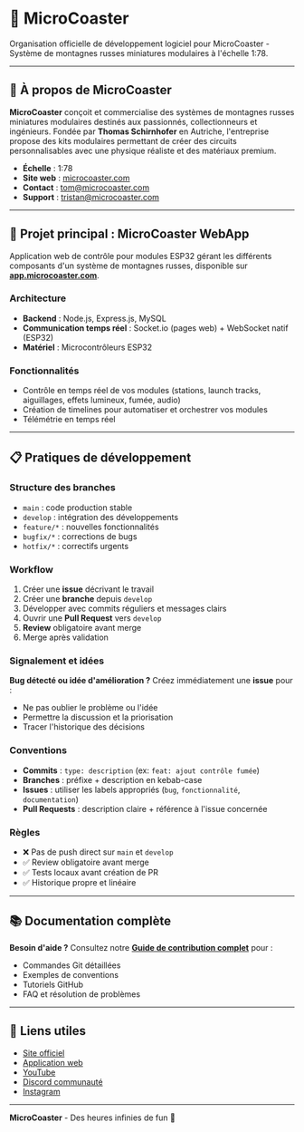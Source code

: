 # 🎢 MicroCoaster

Organisation officielle de développement logiciel pour MicroCoaster - Système de montagnes russes miniatures modulaires à l'échelle 1:78.

---

## 🏢 À propos de MicroCoaster

**MicroCoaster** conçoit et commercialise des systèmes de montagnes russes miniatures modulaires destinés aux passionnés, collectionneurs et ingénieurs. Fondée par **Thomas Schirnhofer** en Autriche, l'entreprise propose des kits modulaires permettant de créer des circuits personnalisables avec une physique réaliste et des matériaux premium.

- **Échelle** : 1:78
- **Site web** : [microcoaster.com](https://microcoaster.com)
- **Contact** : tom@microcoaster.com
- **Support** : tristan@microcoaster.com

---

## 🚀 Projet principal : MicroCoaster WebApp

Application web de contrôle pour modules ESP32 gérant les différents composants d'un système de montagnes russes, disponible sur **[app.microcoaster.com](https://app.microcoaster.com)**.

### Architecture
- **Backend** : Node.js, Express.js, MySQL
- **Communication temps réel** : Socket.io (pages web) + WebSocket natif (ESP32)
- **Matériel** : Microcontrôleurs ESP32

### Fonctionnalités
- Contrôle en temps réel de vos modules (stations, launch tracks, aiguillages, effets lumineux, fumée, audio)
- Création de timelines pour automatiser et orchestrer vos modules
- Télémétrie en temps réel

---

## 📋 Pratiques de développement

### Structure des branches
- `main` : code production stable
- `develop` : intégration des développements
- `feature/*` : nouvelles fonctionnalités
- `bugfix/*` : corrections de bugs
- `hotfix/*` : correctifs urgents

### Workflow
1. Créer une **issue** décrivant le travail
2. Créer une **branche** depuis `develop`
3. Développer avec commits réguliers et messages clairs
4. Ouvrir une **Pull Request** vers `develop`
5. **Review** obligatoire avant merge
6. Merge après validation

### Signalement et idées
**Bug détecté ou idée d'amélioration ?** Créez immédiatement une **issue** pour :
- Ne pas oublier le problème ou l'idée
- Permettre la discussion et la priorisation
- Tracer l'historique des décisions

### Conventions
- **Commits** : `type: description` (ex: `feat: ajout contrôle fumée`)
- **Branches** : préfixe + description en kebab-case
- **Issues** : utiliser les labels appropriés (`bug`, `fonctionnalité`, `documentation`)
- **Pull Requests** : description claire + référence à l'issue concernée

### Règles
- ❌ Pas de push direct sur `main` et `develop`
- ✅ Review obligatoire avant merge
- ✅ Tests locaux avant création de PR
- ✅ Historique propre et linéaire

---

## 📚 Documentation complète

**Besoin d'aide ?** Consultez notre [**Guide de contribution complet**](./CONTRIBUTING.md) pour :
- Commandes Git détaillées
- Exemples de conventions
- Tutoriels GitHub
- FAQ et résolution de problèmes

---

## 🔗 Liens utiles

- [Site officiel](https://microcoaster.com)
- [Application web](https://app.microcoaster.com)
- [YouTube](https://www.youtube.com/@microcoaster)
- [Discord communauté](https://microcoaster.com/discord)
- [Instagram](https://instagram.com/microcoaster)

---

**MicroCoaster** - Des heures infinies de fun 🎢
